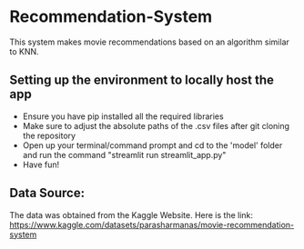 # Recommendation-System
This system makes movie recommendations based on an algorithm similar to KNN. 

## Setting up the environment to locally host the app
- Ensure you have pip installed all the required libraries
- Make sure to adjust the absolute paths of the .csv files after git cloning the repository
- Open up your terminal/command prompt and cd to the 'model' folder and run the command "streamlit run streamlit_app.py"
- Have fun!

## Data Source: 
The data was obtained from the Kaggle Website. Here is the link: https://www.kaggle.com/datasets/parasharmanas/movie-recommendation-system
